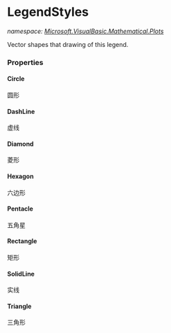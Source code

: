 ﻿# LegendStyles
_namespace: [Microsoft.VisualBasic.Mathematical.Plots](./index.md)_

Vector shapes that drawing of this legend.




### Properties

#### Circle
圆形
#### DashLine
虚线
#### Diamond
菱形
#### Hexagon
六边形
#### Pentacle
五角星
#### Rectangle
矩形
#### SolidLine
实线
#### Triangle
三角形
